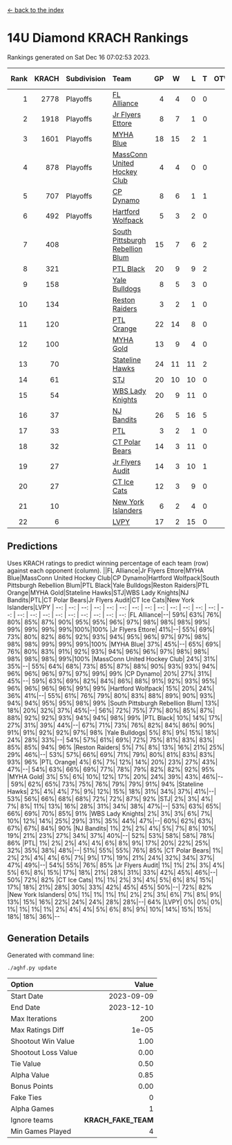 [<- back to the index](readme.md)
# 14U Diamond KRACH Rankings
Rankings generated on Sat Dec 16 07:02:53 2023.

Rank|KRACH|Subdivision|Team|GP|W|L|T|OTW|OTL|SoS|Exp Wins|Win Diff
---:|---:|:---|:---|---:|---:|---:|---:|---:|---:|---:|---:|---:
1|2778|Playoffs|[FL Alliance](https://gamesheetstats.com/seasons/3663/teams/156905/schedule)|4|4|0|0|0|0|91|4.8|-0.0
2|1918|Playoffs|[Jr Flyers Ettore](https://gamesheetstats.com/seasons/3663/teams/140817/schedule)|8|7|1|0|0|1|350|7.9|0.0
3|1601|Playoffs|[MYHA Blue](https://gamesheetstats.com/seasons/3663/teams/140816/schedule)|18|15|2|1|2|0|323|16.4|0.0
4|878|Playoffs|[MassConn United Hockey Club](https://gamesheetstats.com/seasons/3663/teams/140810/schedule)|4|4|0|0|0|0|27|4.9|0.0
5|707|Playoffs|[CP Dynamo](https://gamesheetstats.com/seasons/3663/teams/140823/schedule)|8|6|1|1|0|0|282|7.4|0.0
6|492|Playoffs|[Hartford Wolfpack](https://gamesheetstats.com/seasons/3663/teams/140814/schedule)|5|3|2|0|0|1|455|3.9|0.0
7|408||[South Pittsburgh Rebellion Blum](https://gamesheetstats.com/seasons/3663/teams/140812/schedule)|15|7|6|2|0|0|670|8.9|0.0
8|321||[PTL Black](https://gamesheetstats.com/seasons/3663/teams/140815/schedule)|20|9|9|2|0|0|776|10.8|-0.0
9|158||[Yale Bulldogs](https://gamesheetstats.com/seasons/3663/teams/156906/schedule)|8|5|3|0|1|0|127|5.9|0.0
10|134||[Reston Raiders](https://gamesheetstats.com/seasons/3663/teams/140829/schedule)|3|2|1|0|0|0|119|2.9|0.0
11|120||[PTL Orange](https://gamesheetstats.com/seasons/3663/teams/140821/schedule)|22|14|8|0|1|1|141|14.9|0.0
12|100||[MYHA Gold](https://gamesheetstats.com/seasons/3663/teams/140824/schedule)|13|9|4|0|0|1|54|9.9|0.0
13|70||[Stateline Hawks](https://gamesheetstats.com/seasons/3663/teams/140813/schedule)|24|11|11|2|1|1|237|12.9|0.0
14|61||[STJ](https://gamesheetstats.com/seasons/3663/teams/140822/schedule)|20|10|10|0|1|0|164|10.9|0.0
15|54||[WBS Lady Knights](https://gamesheetstats.com/seasons/3663/teams/140825/schedule)|20|9|11|0|0|0|320|9.9|0.0
16|37||[NJ Bandits](https://gamesheetstats.com/seasons/3663/teams/140811/schedule)|26|5|16|5|0|0|458|8.4|0.0
17|33||[PTL](https://gamesheetstats.com/seasons/3663/teams/140827/schedule)|3|2|1|0|0|0|19|2.9|0.0
18|32||[CT Polar Bears](https://gamesheetstats.com/seasons/3663/teams/140818/schedule)|14|3|11|0|0|0|505|3.9|0.0
19|27||[Jr Flyers Audit](https://gamesheetstats.com/seasons/3663/teams/140819/schedule)|14|3|10|1|0|0|158|4.4|0.0
20|27||[CT Ice Cats](https://gamesheetstats.com/seasons/3663/teams/140826/schedule)|12|3|9|0|0|1|318|3.9|0.0
21|10||[New York Islanders](https://gamesheetstats.com/seasons/3663/teams/140832/schedule)|6|2|4|0|0|0|34|2.9|0.0
22|6||[LVPY](https://gamesheetstats.com/seasons/3663/teams/140820/schedule)|17|2|15|0|0|0|56|2.9|0.0

## Predictions
Uses KRACH ratings to predict winning percentage of each team (row) against each opponent (column).
||FL Alliance|Jr Flyers Ettore|MYHA Blue|MassConn United Hockey Club|CP Dynamo|Hartford Wolfpack|South Pittsburgh Rebellion Blum|PTL Black|Yale Bulldogs|Reston Raiders|PTL Orange|MYHA Gold|Stateline Hawks|STJ|WBS Lady Knights|NJ Bandits|PTL|CT Polar Bears|Jr Flyers Audit|CT Ice Cats|New York Islanders|LVPY
| --: | --: | --: | --: | --: | --: | --: | --: | --: | --: | --: | --: | --: | --: | --: | --: | --: | --: | --: | --: | --: | --: | --: 
|FL Alliance|--| 59%| 63%| 76%| 80%| 85%| 87%| 90%| 95%| 95%| 96%| 97%| 98%| 98%| 98%| 99%| 99%| 99%| 99%| 99%|100%|100%
|Jr Flyers Ettore| 41%|--| 55%| 69%| 73%| 80%| 82%| 86%| 92%| 93%| 94%| 95%| 96%| 97%| 97%| 98%| 98%| 98%| 99%| 99%| 99%|100%
|MYHA Blue| 37%| 45%|--| 65%| 69%| 76%| 80%| 83%| 91%| 92%| 93%| 94%| 96%| 96%| 97%| 98%| 98%| 98%| 98%| 98%| 99%|100%
|MassConn United Hockey Club| 24%| 31%| 35%|--| 55%| 64%| 68%| 73%| 85%| 87%| 88%| 90%| 93%| 93%| 94%| 96%| 96%| 96%| 97%| 97%| 99%| 99%
|CP Dynamo| 20%| 27%| 31%| 45%|--| 59%| 63%| 69%| 82%| 84%| 86%| 88%| 91%| 92%| 93%| 95%| 96%| 96%| 96%| 96%| 99%| 99%
|Hartford Wolfpack| 15%| 20%| 24%| 36%| 41%|--| 55%| 61%| 76%| 79%| 80%| 83%| 88%| 89%| 90%| 93%| 94%| 94%| 95%| 95%| 98%| 99%
|South Pittsburgh Rebellion Blum| 13%| 18%| 20%| 32%| 37%| 45%|--| 56%| 72%| 75%| 77%| 80%| 85%| 87%| 88%| 92%| 92%| 93%| 94%| 94%| 98%| 99%
|PTL Black| 10%| 14%| 17%| 27%| 31%| 39%| 44%|--| 67%| 71%| 73%| 76%| 82%| 84%| 86%| 90%| 91%| 91%| 92%| 92%| 97%| 98%
|Yale Bulldogs|  5%|  8%|  9%| 15%| 18%| 24%| 28%| 33%|--| 54%| 57%| 61%| 69%| 72%| 75%| 81%| 83%| 83%| 85%| 85%| 94%| 96%
|Reston Raiders|  5%|  7%|  8%| 13%| 16%| 21%| 25%| 29%| 46%|--| 53%| 57%| 66%| 69%| 71%| 79%| 80%| 81%| 83%| 83%| 93%| 96%
|PTL Orange|  4%|  6%|  7%| 12%| 14%| 20%| 23%| 27%| 43%| 47%|--| 54%| 63%| 66%| 69%| 77%| 78%| 79%| 82%| 82%| 92%| 95%
|MYHA Gold|  3%|  5%|  6%| 10%| 12%| 17%| 20%| 24%| 39%| 43%| 46%|--| 59%| 62%| 65%| 73%| 75%| 76%| 79%| 79%| 91%| 94%
|Stateline Hawks|  2%|  4%|  4%|  7%|  9%| 12%| 15%| 18%| 31%| 34%| 37%| 41%|--| 53%| 56%| 66%| 68%| 68%| 72%| 72%| 87%| 92%
|STJ|  2%|  3%|  4%|  7%|  8%| 11%| 13%| 16%| 28%| 31%| 34%| 38%| 47%|--| 53%| 63%| 65%| 66%| 69%| 70%| 85%| 91%
|WBS Lady Knights|  2%|  3%|  3%|  6%|  7%| 10%| 12%| 14%| 25%| 29%| 31%| 35%| 44%| 47%|--| 60%| 62%| 63%| 67%| 67%| 84%| 90%
|NJ Bandits|  1%|  2%|  2%|  4%|  5%|  7%|  8%| 10%| 19%| 21%| 23%| 27%| 34%| 37%| 40%|--| 52%| 53%| 58%| 58%| 78%| 86%
|PTL|  1%|  2%|  2%|  4%|  4%|  6%|  8%|  9%| 17%| 20%| 22%| 25%| 32%| 35%| 38%| 48%|--| 51%| 55%| 55%| 76%| 85%
|CT Polar Bears|  1%|  2%|  2%|  4%|  4%|  6%|  7%|  9%| 17%| 19%| 21%| 24%| 32%| 34%| 37%| 47%| 49%|--| 54%| 55%| 76%| 85%
|Jr Flyers Audit|  1%|  1%|  2%|  3%|  4%|  5%|  6%|  8%| 15%| 17%| 18%| 21%| 28%| 31%| 33%| 42%| 45%| 46%|--| 50%| 72%| 82%
|CT Ice Cats|  1%|  1%|  2%|  3%|  4%|  5%|  6%|  8%| 15%| 17%| 18%| 21%| 28%| 30%| 33%| 42%| 45%| 45%| 50%|--| 72%| 82%
|New York Islanders|  0%|  1%|  1%|  1%|  1%|  2%|  2%|  3%|  6%|  7%|  8%|  9%| 13%| 15%| 16%| 22%| 24%| 24%| 28%| 28%|--| 64%
|LVPY|  0%|  0%|  0%|  1%|  1%|  1%|  1%|  2%|  4%|  4%|  5%|  6%|  8%|  9%| 10%| 14%| 15%| 15%| 18%| 18%| 36%|--

## Generation Details

Generated with command line:
```
./aghf.py update
```

| Option | Value |
| :----- | ----: |
| Start Date | 2023-09-09 |
| End Date | 2023-12-10 |
| Max Iterations | 200 |
| Max Ratings Diff | 1e-05 |
| Shootout Win Value | 1.00 |
| Shootout Loss Value | 0.00 |
| Tie Value | 0.50 |
| Alpha Value | 0.85 |
| Bonus Points | 0.00 |
| Fake Ties | 0 |
| Alpha Games | 1 |
| Ignore teams | __KRACH_FAKE_TEAM__ |
| Min Games Played | 4 |

